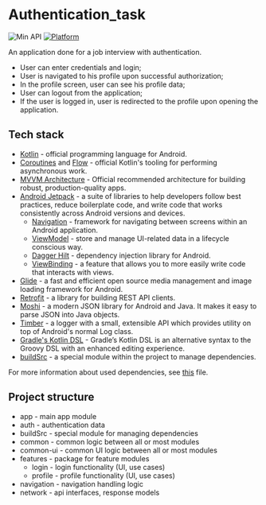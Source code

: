 # Authentication_task
![Min API](https://img.shields.io/badge/API-21%2B-orange.svg?style=flat)
[![Platform](https://img.shields.io/badge/platform-Android-green.svg)](http://developer.android.com/index.html)

An application done for a job interview with authentication.
* User can enter credentials and login;
* User is navigated to his profile upon successful authorization;
* In the profile screen, user can see his profile data;
* User can logout from the application;
* If the user is logged in, user is redirected to the profile upon opening the application.

## Tech stack

- [Kotlin](https://kotlinlang.org/) - official programming language for Android.
- [Coroutines](https://kotlinlang.org/docs/reference/coroutines-overview.html) and [Flow](https://kotlinlang.org/docs/reference/coroutines/flow.html#asynchronous-flow) - official Kotlin's tooling for performing asynchronous work.
- [MVVM Architecture](https://developer.android.com/jetpack/guide) - Official recommended architecture for building robust, production-quality apps.
- [Android Jetpack](https://developer.android.com/jetpack) - a suite of libraries to help developers follow best practices, reduce boilerplate code, and write code that works consistently across Android versions and devices.
  - [Navigation](https://developer.android.com/guide/navigation) - framework for navigating between screens within an Android application.
  - [ViewModel](https://developer.android.com/topic/libraries/architecture/viewmodel) - store and manage UI-related data in a lifecycle conscious way.
  - [Dagger Hilt](https://developer.android.com/training/dependency-injection/hilt-android) - dependency injection library for Android.
  - [ViewBinding](https://developer.android.com/topic/libraries/view-binding) - a feature that allows you to more easily write code that interacts with views.
- [Glide](https://github.com/bumptech/glide) - a fast and efficient open source media management and image loading framework for Android.
- [Retrofit](https://github.com/square/retrofit) - a library for building REST API clients.
- [Moshi](https://github.com/square/moshi) - a modern JSON library for Android and Java. It makes it easy to parse JSON into Java objects.
- [Timber](https://github.com/JakeWharton/timber) - a logger with a small, extensible API which provides utility on top of Android's normal Log class.
- [Gradle's Kotlin DSL](https://docs.gradle.org/current/userguide/kotlin_dsl.html) - Gradle’s Kotlin DSL is an alternative syntax to the Groovy DSL with an enhanced editing experience.
- [buildSrc](https://docs.gradle.org/current/userguide/organizing_gradle_projects.html#sec:build_sources) - a special module within the project to manage dependencies.

For more information about used dependencies, see [this](buildsrc/src/main/java/Dependencies.kt) file.

## Project structure

- app - main app module
- auth - authentication data
- buildSrc - special module for managing dependencies
- common - common logic between all or most modules
- common-ui - common UI logic between all or most modules
- features - package for feature modules
  - login - login functionality (UI, use cases)
  - profile - profile functionality (UI, use cases)
- navigation - navigation handling logic
- network - api interfaces, response models
